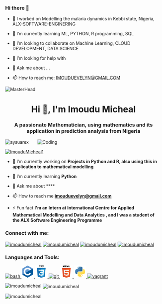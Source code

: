 ### Hi there 👋
- 🔭 I worked on Modelling the malaria dynamics in Kebbi state, Nigeria, ALX-SOFTWARE-ENGINERING 

- 🌱 I’m currently learning ML, PYTHON, R programming, SQL

- 👯 I’m looking to collaborate on Machine Learning, CLOUD DEVELOPMENT, DATA SCIENCE

- 🤔 I’m looking for help with 

- 💬 Ask me about ...


- 📫 How to reach me: IMOUDUEVELYN@GMAIL.COM


![MasterHead](https://blog.bit.ai/wp-content/uploads/2018/09/How-to-Embed-GitHub-Gists-in-Your-Documents-Blog-Banner.png)
<h1 align="center">Hi 👋, I'm Imoudu Micheal</h1>
<h3 align="center">A passionate Mathematician, using mathematics and its application in prediction analysis from Nigeria</h3>
<img align= "right" alt="Coding" width="400" src="https://cdn.dribbble.com/users/1162077/screenshots/3848914/media/320984a9ca58b3c73274c9259ecf6de8.gif">

<p align="left"> <img src="https://komarev.com/ghpvc/?username=aysuarex&label=Profile%20views&color=0e75b6&style=flat" alt="aysuarex" /> </p>

<p align="left"> <a href="https://twitter.com/ImouduMicheal1" target="blank"><img src="https://img.shields.io/twitter/follow/imoudumicheal1?logo=twitter&style=for-the-badge" alt="ImouduMicheal1" /></a> </p>

- 🔭 I’m currently working on **Projects in Python and R, also using this in application to mathematical modelling**

- 🌱 I’m currently learning **Python**

- 💬 Ask me about ****

- 📫 How to reach me **imouduevelyn@gmail.com**

- ⚡ Fun fact **I'm an Intern at International Centre for Applied Mathematical Modelling and Data Analytics , and I was a student of the ALX Software Engineering Programme**

<h3 align="left">Connect with me:</h3>
<p align="left">
<a href="https://twitter.com/ImouduMicheal1" target="blank"><img align="center" src="https://raw.githubusercontent.com/rahuldkjain/github-profile-readme-generator/master/src/images/icons/Social/twitter.svg" alt="imoudumicheal" height="30" width="40" /></a>
<a href="https://linkedin.com/in/imoudumicheal" target="blank"><img align="center" src="https://raw.githubusercontent.com/rahuldkjain/github-profile-readme-generator/master/src/images/icons/Social/linked-in-alt.svg" alt="imoudumicheal" height="30" width="40" /></a>
<a href="https://fb.com/imoudumichealII" target="blank"><img align="center" src="https://raw.githubusercontent.com/rahuldkjain/github-profile-readme-generator/master/src/images/icons/Social/facebook.svg" alt="imoudumicheal" height="30" width="40" /></a>
<a href="https://instagram.com/imoudumicheal" target="blank"><img align="center" src="https://raw.githubusercontent.com/rahuldkjain/github-profile-readme-generator/master/src/images/icons/Social/instagram.svg" alt="imoudumicheal" height="30" width="40" /></a>
</p>

<h3 align="left">Languages and Tools:</h3>
<p align="left"> <a href="https://www.gnu.org/software/bash/" target="_blank" rel="noreferrer"> <img src="https://www.vectorlogo.zone/logos/gnu_bash/gnu_bash-icon.svg" alt="bash" width="40" height="40"/> </a> <a href="https://www.cprogramming.com/" target="_blank" rel="noreferrer"> <img src="https://raw.githubusercontent.com/devicons/devicon/master/icons/c/c-original.svg" alt="c" width="40" height="40"/> </a> <a href="https://www.w3schools.com/css/" target="_blank" rel="noreferrer"> <img src="https://raw.githubusercontent.com/devicons/devicon/master/icons/css3/css3-original-wordmark.svg" alt="css3" width="40" height="40"/> </a> <a href="https://git-scm.com/" target="_blank" rel="noreferrer"> <img src="https://www.vectorlogo.zone/logos/git-scm/git-scm-icon.svg" alt="git" width="40" height="40"/> </a> <a href="https://www.w3.org/html/" target="_blank" rel="noreferrer"> <img src="https://raw.githubusercontent.com/devicons/devicon/master/icons/html5/html5-original-wordmark.svg" alt="html5" width="40" height="40"/> </a> <a href="https://www.python.org" target="_blank" rel="noreferrer"> <img src="https://raw.githubusercontent.com/devicons/devicon/master/icons/python/python-original.svg" alt="python" width="40" height="40"/> </a> <a href="https://www.vagrantup.com/" target="_blank" rel="noreferrer"> <img src="https://www.vectorlogo.zone/logos/vagrantup/vagrantup-icon.svg" alt="vagrant" width="40" height="40"/> </a> </p>

<p><img align="left" src="https://github-readme-stats.vercel.app/api/top-langs?username=aysuarex&show_icons=true&locale=en&layout=compact" alt="imoudumicheal" /></p>

<p>&nbsp;<img align="center" src="https://github-readme-stats.vercel.app/api?username=aysuarex&show_icons=true&locale=en" alt="imoudumicheal" /></p>

<p><img align="center" src="https://github-readme-streak-stats.herokuapp.com/?user=aysuarex&" alt="imoudumicheal" /></p>
